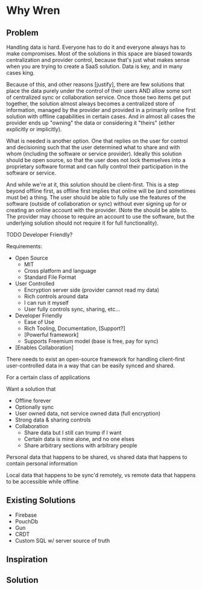 # Why Wren

## Problem
Handling data is hard. Everyone has to do it and everyone always has to make compromises. Most of the solutions in this space are biased towards centralization and provider control, because that's just what makes sense when you are trying to create a SaaS solution. Data is key, and in many cases king.

Because of this, and other reasons [justify], there are few solutions that place the data purely under the control of their users AND allow some sort of centralized sync or collaboration service. Once those two items get put together, the solution almost always becomes a centralized store of information, managed by the provider and provided in a primarily online first solution with offline capabilities in certain cases. And in almost all cases the provider ends up "owning" the data or considering it "theirs" (either explicitly or implicitly).

What is needed is another option. One that replies on the user for control and decisioning such that the user determined what to share and with whom (including the software or service provider). Ideally this solution should be open source, so that the user does not lock themselves into a proprietary software format and can fully control their participation in the software or service.

And while we're at it, this solution should be client-first. This is a step beyond offline first, as offline first implies that online will be (and sometimes must be) a thing. The user should be able to fully use the features of the software (outside of collaboration or sync) without ever signing up for or creating an online account with the provider. (Note the should be able to. The provider may choose to require an account to use the software, but the underlying solution should not require it for full functionality).

TODO Developer Friendly?

Requirements:

* Open Source
    * MIT
    * Cross platform and language
    * Standard File Format
* User Controlled
    * Encryption server side (provider cannot read my data)
    * Rich controls around data
    * I can run it myself
    * User fully controls sync, sharing, etc...
* Developer Friendly
    * Ease of Use
    * Rich Tooling, Documentation, [Support?]
    * [Powerful framework]
    * Supports Freemium model (base is free, pay for sync)
* [Enables Collaboration]

There needs to exist an open-source framework for handling client-first user-controlled data in a way that can be easily synced and shared.

For a certain class of applications

Want a solution that 
- Offline forever
- Optionally sync
- User owned data, not service owned data (full encryption)
- Strong data & sharing controls
- Collaboration
    - Share data but I still can trump if I want
    - Certain data is mine alone, and no one elses
    - Share arbitrary sections with arbitrary people

Personal data that happens to be shared, vs shared data that happens to contain personal information

Local data that happens to be sync'd remotely, vs remote data that happens to be accessible while offline


## Existing Solutions
- Firebase
- PouchDb
- Gun
- CRDT
- Custom SQL w/ server source of truth


## Inspiration

## Solution